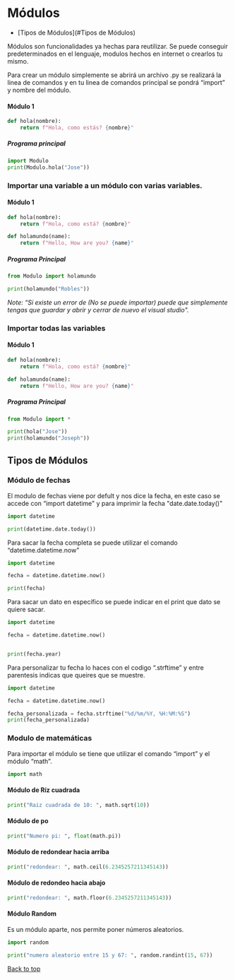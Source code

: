 # Módulos



- [Tipos de Módulos](#Tipos de Módulos)



Módulos son funcionalidades ya hechas para reutilizar. Se puede conseguir predeterminados en el lenguaje, modulos hechos en internet o crearlos tu mismo.

Para crear un módulo simplemente se abrirá un archivo .py se realizará la linea de comandos y en tu linea de comandos principal se pondrá “import” y nombre del módulo.



#### Módulo 1

```python
def hola(nombre):
    return f"Hola, como estás? {nombre}"
```



##### Programa principal

```python
import Modulo
print(Modulo.hola("Jose"))
```



### Importar una variable a un módulo con varias variables.



#### Módulo 1

```python
def hola(nombre):
    return f"Hola, como está? {nombre}"

def holamundo(name):
    return f"Hello, How are you? {name}"
```



##### Programa Principal

```python
from Modulo import holamundo

print(holamundo("Robles"))
```



*Note: “Si existe un error de (No se puede importar) puede que simplemente tengas que guardar y abrir y cerrar de nuevo el visual studio".*



### Importar todas las variables



#### Módulo 1

```python
def hola(nombre):
    return f"Hola, como está? {nombre}"

def holamundo(name):
    return f"Hello, How are you? {name}"
```



##### Programa Principal

```python
from Modulo import *

print(hola("Jose"))
print(holamundo("Joseph"))
```



## Tipos de Módulos



### Módulo de fechas

El modulo de fechas viene por defult y nos dice la fecha, en este caso se accede con “import datetime" y para imprimir  la fecha "date.date.today()"

```python
import datetime

print(datetime.date.today())
```



Para sacar la fecha completa se puede utilizar el comando “datetime.datetime.now”

```python
import datetime

fecha = datetime.datetime.now()

print(fecha)
```



Para sacar un dato en específico se puede indicar en el print que dato se quiere sacar.

```python
import datetime

fecha = datetime.datetime.now()


print(fecha.year)
```



Para personalizar tu fecha lo haces con el codigo “.strftime” y entre parentesis indicas que queires que se muestre.

```python
import datetime

fecha = datetime.datetime.now()

fecha_personalizada = fecha.strftime("%d/%m/%Y, %H:%M:%S")
print(fecha_personalizada)
```



### Modulo de matemáticas 

Para importar el módulo se tiene que utilizar el comando “import” y el módulo “math”.

```python
import math
```



#### Módulo de Ríz cuadrada

```python
print("Raiz cuadrada de 10: ", math.sqrt(10))
```



#### Módulo de po

```python
print("Numero pi: ", float(math.pi))
```



#### Módulo de redondear hacia arriba

```python
print("redondear: ", math.ceil(6.2345257211345143))
```



#### Módulo de redondeo hacia abajo

```python
print("redondear: ", math.floor(6.2345257211345143))
```



#### Módulo Random

Es un módulo aparte, nos permite poner números aleatorios.

```python
import random

print("numero aleatorio entre 15 y 67: ", random.randint(15, 67))
```



[Back to top](#Módulos)
